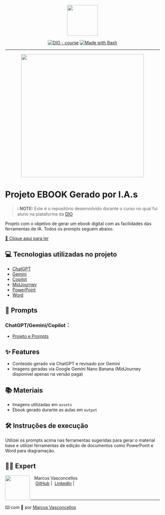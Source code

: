 <p align="center">
    <img width="100" src=".github/assets/banner.png">
</p>

<p align="center">
<a href="https://dio.me/"><img src="https://img.shields.io/badge/DIO-Course-28DA77?logo=youtube" alt="DIO - course"></a>
<a href="https://www.gnu.org/software/bash/" title="Go to Bash homepage"><img src="https://img.shields.io/badge/Prompt-Project-blue?logo=gnu-bash&amp;logoColor=white" alt="Made with Bash"></a>
</p>

-------

<p align="center">
<img 
    src="./assets/cover.png"
    width="400"  
/>
</p>

# Projeto EBOOK Gerado por I.A.s

> ℹ️ **NOTE:** Este é o repositório desenvolvido durante o curso no qual fui aluno na plataforma da [DIO](https://dio.me)

Projeto com o objetivo de gerar um ebook digital com as facilidades das ferramentas de IA. Todos os prompts seguem abaixo.

<a href="https://github.com/felipeAguiarCode/prompts-recipe-to-create-a-ebook/blob/main/output/ebook%20-%20css%20jedi%20output.pdf" title="View PDF now">📕 Clique aqui para ler</a>

## 💻 Tecnologias utilizadas no projeto

- [ChatGPT](https://chat.openai.com/)
- [Gemini](https://gemini.google.com/)
- [Copilot](https://copilot.microsoft.com/)
- [MidJourney](https://www.midjourney.com/app/)
- [PowerPoint](https://www.microsoft.com/en/microsoft-365/powerpoint)
- [Word](https://www.microsoft.com/en/microsoft-365/word)

## 🧠 Prompts

### ChatGPT/Gemini/Copilot：

- [Projeto e Prompts](https://github.com/celloweb-ai/Projeto-Ebook-Gerado-por-I.A.s/blob/main/output/Project)

## ✨ Features

- Conteúdo gerado via ChatGPT e revisado por Gemini
- Imagens geradas via Google Gemini Nano Banana (MidJourney disponível apenas na versão paga)

## 📚 Materiais

- Imagens utilizadas em `assets`
- Ebook gerado durante as aulas em `output`

## 🛠️ Instruções de execução

Utilizei os prompts acima nas ferramentas sugeridas para gerar o material base e utilizei ferramentas de edição de documentos como PowerPoint e Word para diagramação.

## 👨‍💻 Expert

<p>
    <img 
      align="left" 
      margin="10" 
      width="80" 
      src="https://avatars.githubusercontent.com/u/37452836?v=4"
    />
    <p>&nbsp;&nbsp;&nbsp;Marcus Vasconcellos<br>
    &nbsp;&nbsp;&nbsp;
    <a href="https://github.com/celloweb-ai/">GitHub</a>&nbsp;|&nbsp;
    <a href="https://www.linkedin.com/in/marcusvasconcellos">LinkedIn</a>&nbsp;|&nbsp;
    </p>
</p>

<br/>

---

⌨️ com 💜 por [Marcus Vasconcellos](https://github.com/celloweb-ai/)
